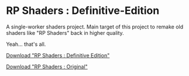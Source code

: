 # RP Shaders : Definitive-Edition
A single-worker shaders project.
Main target of this project to remake old shaders like "RP Shaders" back in higher quality.

Yeah... that's all.


[Download "RP Shaders : Definitive Edition"](https://www.google.com)

[Download "RP Shaders : Original"](https://www.google.com)
